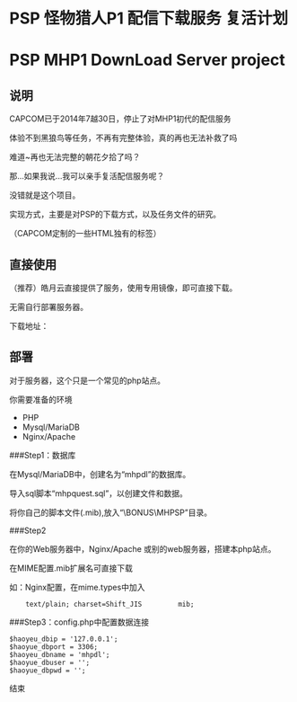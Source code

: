 # PSP 怪物猎人P1 配信下载服务 复活计划

# PSP MHP1 DownLoad Server project

## 说明

CAPCOM已于2014年7越30日，停止了对MHP1初代的配信服务

体验不到黑狼鸟等任务，不再有完整体验，真的再也无法补救了吗

难道~再也无法完整的朝花夕拾了吗？

那...如果我说...我可以亲手复活配信服务呢？

没错就是这个项目。

实现方式，主要是对PSP的下载方式，以及任务文件的研究。

（CAPCOM定制的一些HTML独有的标签）

## 直接使用

（推荐）皓月云直接提供了服务，使用专用镜像，即可直接下载。

无需自行部署服务器。

下载地址：

## 部署

对于服务器，这个只是一个常见的php站点。

你需要准备的环境

  * PHP
  * Mysql/MariaDB
  * Nginx/Apache

###Step1：数据库

在Mysql/MariaDB中，创建名为“mhpdl”的数据库。

导入sql脚本“mhpquest.sql”，以创建文件和数据。

将你自己的脚本文件(.mib),放入“\BONUS\MHPSP”目录。

###Step2

在你的Web服务器中，Nginx/Apache 或别的web服务器，搭建本php站点。

在MIME配置.mib扩展名可直接下载

如：Nginx配置，在mime.types中加入

```
    text/plain; charset=Shift_JIS         mib;
```

###Step3：config.php中配置数据连接

```
$haoyeu_dbip = '127.0.0.1';
$haoyue_dbport = 3306;
$haoyeu_dbname = 'mhpdl';
$haoyue_dbuser = '';
$haoyue_dbpwd = '';
```

结束